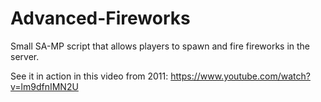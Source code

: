 # Advanced-Fireworks
Small SA-MP script that allows players to spawn and fire fireworks in the server.

See it in action in this video from 2011: https://www.youtube.com/watch?v=lm9dfnIMN2U
